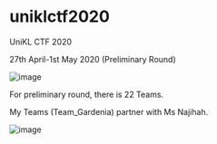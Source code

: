 # uniklctf2020
UniKL CTF 2020

27th April-1st May 2020 (Preliminary Round)

![image](https://user-images.githubusercontent.com/44063862/80861517-b2772f00-8ca1-11ea-8628-ee1c9bb1fbbc.png)

For preliminary round, there is 22 Teams.

My Teams (Team_Gardenia) partner with Ms Najihah.

![image](https://user-images.githubusercontent.com/44063862/80861600-1ef22e00-8ca2-11ea-9634-c84e159e23d4.png)
